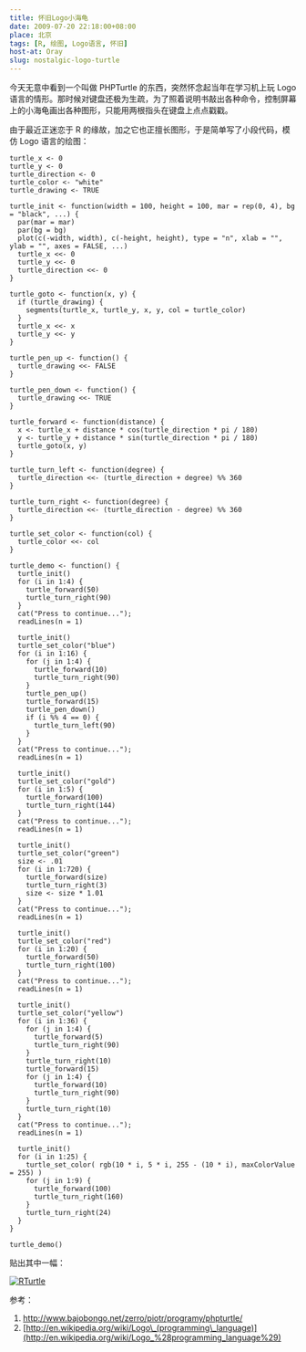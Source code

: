 ```yaml
---
title: 怀旧Logo小海龟
date: 2009-07-20 22:18:00+08:00
place: 北京
tags: [R, 绘图, Logo语言, 怀旧]
host-at: Oray
slug: nostalgic-logo-turtle
---
```

今天无意中看到一个叫做 PHPTurtle 的东西，突然怀念起当年在学习机上玩 Logo 语言的情形。那时候对键盘还极为生疏，为了照着说明书敲出各种命令，控制屏幕上的小海龟画出各种图形，只能用两根指头在键盘上点点戳戳。

由于最近正迷恋于 R 的缘故，加之它也正擅长图形，于是简单写了小段代码，模仿 Logo 语言的绘图：

    turtle_x <- 0
    turtle_y <- 0
    turtle_direction <- 0
    turtle_color <- "white"
    turtle_drawing <- TRUE

    turtle_init <- function(width = 100, height = 100, mar = rep(0, 4), bg = "black", ...) {
      par(mar = mar)
      par(bg = bg)
      plot(c(-width, width), c(-height, height), type = "n", xlab = "", ylab = "", axes = FALSE, ...)
      turtle_x <<- 0
      turtle_y <<- 0
      turtle_direction <<- 0
    }

    turtle_goto <- function(x, y) {
      if (turtle_drawing) {
        segments(turtle_x, turtle_y, x, y, col = turtle_color)
      }
      turtle_x <<- x
      turtle_y <<- y
    }

    turtle_pen_up <- function() {
      turtle_drawing <<- FALSE
    }

    turtle_pen_down <- function() {
      turtle_drawing <<- TRUE
    }

    turtle_forward <- function(distance) {
      x <- turtle_x + distance * cos(turtle_direction * pi / 180)
      y <- turtle_y + distance * sin(turtle_direction * pi / 180)
      turtle_goto(x, y)
    }

    turtle_turn_left <- function(degree) {
      turtle_direction <<- (turtle_direction + degree) %% 360
    }

    turtle_turn_right <- function(degree) {
      turtle_direction <<- (turtle_direction - degree) %% 360
    }

    turtle_set_color <- function(col) {
      turtle_color <<- col
    }

    turtle_demo <- function() {
      turtle_init()
      for (i in 1:4) {
        turtle_forward(50)
        turtle_turn_right(90)
      }
      cat("Press to continue...");
      readLines(n = 1)

      turtle_init()
      turtle_set_color("blue")
      for (i in 1:16) {
        for (j in 1:4) {
          turtle_forward(10)
          turtle_turn_right(90)
        }
        turtle_pen_up()
        turtle_forward(15)
        turtle_pen_down()
        if (i %% 4 == 0) {
          turtle_turn_left(90)
        }
      }
      cat("Press to continue...");
      readLines(n = 1)

      turtle_init()
      turtle_set_color("gold")
      for (i in 1:5) {
        turtle_forward(100)
        turtle_turn_right(144)
      }
      cat("Press to continue...");
      readLines(n = 1)

      turtle_init()
      turtle_set_color("green")
      size <- .01
      for (i in 1:720) {
        turtle_forward(size)
        turtle_turn_right(3)
        size <- size * 1.01
      }
      cat("Press to continue...");
      readLines(n = 1)

      turtle_init()
      turtle_set_color("red")
      for (i in 1:20) {
        turtle_forward(50)
        turtle_turn_right(100)
      }
      cat("Press to continue...");
      readLines(n = 1)

      turtle_init()
      turtle_set_color("yellow")
      for (i in 1:36) {
        for (j in 1:4) {
          turtle_forward(5)
          turtle_turn_right(90)
        }
        turtle_turn_right(10)
        turtle_forward(15)
        for (j in 1:4) {
          turtle_forward(10)
          turtle_turn_right(90)
        }
        turtle_turn_right(10)
      }
      cat("Press to continue...");
      readLines(n = 1)

      turtle_init()
      for (i in 1:25) {
        turtle_set_color( rgb(10 * i, 5 * i, 255 - (10 * i), maxColorValue = 255) )
        for (j in 1:9) {
          turtle_forward(100)
          turtle_turn_right(160)
        }
        turtle_turn_right(24)
      }
    }

    turtle_demo()

贴出其中一幅：

[![RTurtle](/uploads/2009/0720/RTurtle-300x295.jpg)](/uploads/2009/0720/RTurtle.jpg)

参考：

1. <http://www.bajobongo.net/zerro/piotr/programy/phpturtle/>
2. [http://en.wikipedia.org/wiki/Logo\_(programming\_language)](http://en.wikipedia.org/wiki/Logo_%28programming_language%29)

